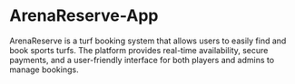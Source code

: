 # ArenaReserve-App
ArenaReserve is a turf booking system that allows users to easily find and book sports turfs. The platform provides real-time availability, secure payments, and a user-friendly interface for both players and admins to manage bookings.
